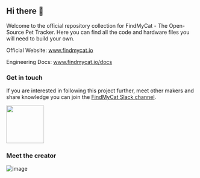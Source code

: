 ## Hi there 👋

Welcome to the official repository collection for FindMyCat - The Open-Source Pet Tracker. Here you can find all the code and hardware files you will need to build your own.

Official Website: www.findmycat.io

Engineering Docs: www.findmycat.io/docs

### Get in touch
If you are interested in following this project further, meet other makers and share knowledge you can join the [FindMyCat Slack channel](https://join.slack.com/t/findmycat/shared_invite/zt-21wo1f57m-zVcXlUkAvFmwDA3k5uYysw).

<a href="https://join.slack.com/t/findmycat/shared_invite/zt-21wo1f57m-zVcXlUkAvFmwDA3k5uYysw">
<img width="100px" src="https://github.com/FindMyCat/.github/assets/18511823/d5c61771-efce-4dfb-b317-1888b05a184d"/></a>


### Meet the creator
![image](https://github.com/FindMyCat/.github/assets/18511823/8ca5f8e2-9560-4658-a672-7b3e59076e8a)


<!--

**Here are some ideas to get you started:**

🙋‍♀️ A short introduction - what is your organization all about?
🌈 Contribution guidelines - how can the community get involved?
👩‍💻 Useful resources - where can the community find your docs? Is there anything else the community should know?
🍿 Fun facts - what does your team eat for breakfast?
🧙 Remember, you can do mighty things with the power of [Markdown](https://docs.github.com/github/writing-on-github/getting-started-with-writing-and-formatting-on-github/basic-writing-and-formatting-syntax)
-->
